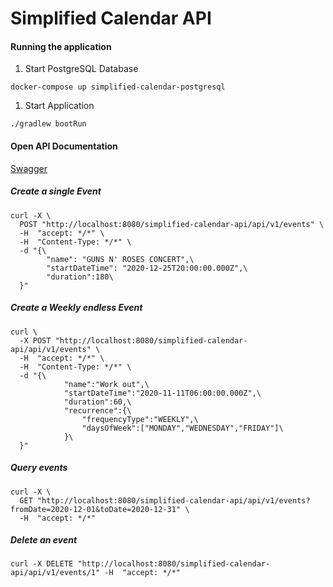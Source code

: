 # Simplified Calendar API
#### Running the application

1. Start PostgreSQL Database
  ```properties
  docker-compose up simplified-calendar-postgresql 
  ```
1.  Start Application 
  ```properties
  ./gradlew bootRun 
  ```
#### Open API Documentation
[Swagger](http://localhost:8080/simplified-calendar-api/swagger-ui.html)

##### Create a single Event

```properties
curl -X \
  POST "http://localhost:8080/simplified-calendar-api/api/v1/events" \
  -H  "accept: */*" \
  -H  "Content-Type: */*" \
  -d "{\
        "name": "GUNS N' ROSES CONCERT",\
        "startDateTime": "2020-12-25T20:00:00.000Z",\
        "duration":180\
  }"
```

##### Create a Weekly endless Event

```properties
curl \
  -X POST "http://localhost:8080/simplified-calendar-api/api/v1/events" \
  -H  "accept: */*" \
  -H  "Content-Type: */*" \
  -d "{\
            "name":"Work out",\
            "startDateTime":"2020-11-11T06:00:00.000Z",\
            "duration":60,\
            "recurrence":{\
                "frequencyType":"WEEKLY",\
                "daysOfWeek":["MONDAY","WEDNESDAY","FRIDAY"]\
            }\
  }"
```
##### Query events

```properties
curl -X \
  GET "http://localhost:8080/simplified-calendar-api/api/v1/events?fromDate=2020-12-01&toDate=2020-12-31" \
  -H  "accept: */*"
```
##### Delete an event

```properties
curl -X DELETE "http://localhost:8080/simplified-calendar-api/api/v1/events/1" -H  "accept: */*"

```

